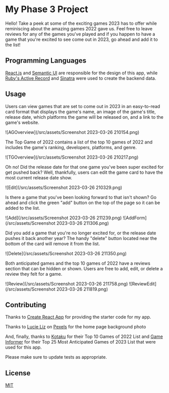 # My Phase 3 Project 

Hello! Take a peek at some of the exciting games 2023 has to offer while reminiscing about the amazing games 2022 gave us. Feel free to leave reviews for any of the games you've played and if you happen to have a game that you're excited to see come out in 2023, go ahead and add it to the list!

## Programming Languages 

[React.js](https://react.dev/) and [Semantic UI](https://react.semantic-ui.com/) are responsible for the design of this app, while [Ruby's Active Record](https://guides.rubyonrails.org/active_record_basics.html) and [Sinatra](https://sinatrarb.com/) were used to create the backend data.
                        

## Usage

Users can view games that are set to come out in 2023 in an easy-to-read card format that displays the game's name, an image of the game's title, release date, which platforms the game will be released on, and a link to the game's website.

![AGOverview](/src/assets/Screenshot 2023-03-26 210154.png)

The Top Game of 2022 contains a list of the top 10 games of 2022 and includes the game's ranking, developers, platforms, and genre.   

![TGOverview](/src/assets/Screenshot 2023-03-26 210217.png)

Oh no! Did the release date for that one game you've been super excited for get pushed back? Well, thankfully, users can edit the game card to have the most current release date show.

![Edit](/src/assets/Screenshot 2023-03-26 210329.png)

Is there a game that you've been looking forward to that isn't shown? Go ahead and click the green "add" button on the top of the page so it can be added to the list. 

![Add](/src/assets/Screenshot 2023-03-26 211239.png)
![AddForm](/src/assets/Screenshot 2023-03-26 211306.png)

Did you add a game that you're no longer excited for, or the release date pushes it back another year? The handy "delete" button located near the bottom of the card will remove it from the list. 

![Delete](/src/assets/Screenshot 2023-03-26 211350.png)

Both anticipated games and the top 10 games of 2022 have a reviews section that can be hidden or shown. Users are free to add, edit, or delete a review they felt for a game. 

![Review](/src/assets/Screenshot 2023-03-26 211758.png)
![ReviewEdit](/src/assets/Screenshot 2023-03-26 211819.png)



## Contributing

Thanks to [Create React App](https://github.com/facebook/create-react-app) for providing the starter code for my app. 

Thanks to [Lucie Liz](https://www.pexels.com/photo/flatlay-of-gaming-equipments-3165335/) on [Pexels](https://www.pexels.com/) for the home page background photo

And, finally, thanks to [Kotaku](https://kotaku.com/goty-best-games-2022-elden-ring-god-war-ragnarok-marvel-1849934499) for their Top 10 Games of 2022 List and [Game Informer](https://www.gameinformer.com/2023/01/11/game-informers-25-most-anticipated-games-of-2023) for their Top 25 Most Anticipated Games of 2023 List that were used for this app. 


Please make sure to update tests as appropriate.

## License

[MIT](https://choosealicense.com/licenses/mit/)